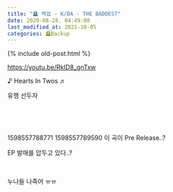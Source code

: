 ```yaml
---
title: "🪦 백업 - K/DA - THE BADDEST"
date: 2020-08-28. 04:49:00
last_modified_at: 2021-10-05
categories: 🪦Backup
---
```

{% include old-post.html %}

​https://youtu.be/RkID8_gnTxw

♪ Hearts In Twos ♬

유행 선두자

​

​


 1598557788771
1598557789590
이 곡이 Pre Release..?

EP 발매를 압두고 있다..?

​

누나들 나죽어 ㅠㅠ